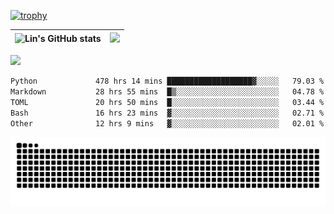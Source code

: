 [![trophy](https://github-profile-trophy.vercel.app/?username=ocss884&column=7)](https://github.com/ocss884)

| ![Lin's GitHub stats](https://github-readme-stats.vercel.app/api?username=ocss884&show_icons=true&hide_border=True&count_private=true) | ![](https://github-readme-streak-stats.herokuapp.com?user=ocss884&hide_border=true&date_format=M%20j%5B%2C%20Y%5D&ring=7EDDCF&fire=7EDDCF") |
| ------------------------------------------------------------ | ------------------------------------------------------------ |

![](https://komarev.com/ghpvc/?username=ocss884&color=brightgreen)

<!--START_SECTION:waka-->

```txt
Python             478 hrs 14 mins ███████████████████▓░░░░░   79.03 %
Markdown           28 hrs 55 mins  █▒░░░░░░░░░░░░░░░░░░░░░░░   04.78 %
TOML               20 hrs 50 mins  █░░░░░░░░░░░░░░░░░░░░░░░░   03.44 %
Bash               16 hrs 23 mins  ▓░░░░░░░░░░░░░░░░░░░░░░░░   02.71 %
Other              12 hrs 9 mins   ▓░░░░░░░░░░░░░░░░░░░░░░░░   02.01 %
```

<!--END_SECTION:waka-->

<p align="center">
   <img src="https://github.com/ocss884/ocss884/blob/output/github-snake.svg" alt="snake">
</p>

